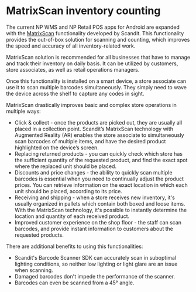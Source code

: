 # MatrixScan inventory counting

The current NP WMS and NP Retail POS apps for Android are expanded with the [MatrixScan](https://www.scandit.com/products/matrixscan/) functionality developed by Scandit. This functionality provides the out-of-box solution for scanning and counting, which improves the speed and accuracy of all inventory-related work. 

MatrixScan solution is recommended for all businesses that have to manage and track their inventory on daily basis. It can be utilized by customers, store associates, as well as retail operations managers.

Once this functionality is installed on a smart device, a store associate can use it to scan multiple barcodes simultaneously. They simply need to wave the device across the shelf to capture any codes in sight. 

MatrixScan drastically improves basic and complex store operations in multiple ways: 

- Click & collect - once the products are picked out, they are usually all placed in a collection point. Scandit’s MatrixScan technology with Augmented Reality (AR) enables the store associate to simultaneously scan barcodes of multiple items, and have the desired product highlighted on the device’s screen.
- Replacing returned products - you can quickly check which store has the sufficient quantity of the requested product, and find the exact spot where the replaced unit should be placed. 
- Discounts and price changes - the ability to quickly scan multiple barcodes is essential when you need to continually adjust the product prices. You can retrieve information on the exact location in which each unit should be placed, according to its price. 
- Receiving and shipping - when a store receives new inventory, it's usually organized in pallets which contain both boxed and loose items. With the MatrixScan technology, it's possible to instantly determine the location and quantity of each received product.
- Improved customer experience on the shop floor - the staff can scan barcodes, and provide instant information to customers about the requested products.

There are additional benefits to using this functionalities:

- Scandit's Barcode Scanner SDK can accurately scan in suboptimal lighting conditions, so neither low lighting or light glare are an issue when scanning.
- Damaged barcodes don't impede the performance of the scanner.
- Barcodes can even be scanned from a 45° angle.